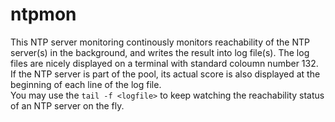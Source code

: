 # ntpmon
This NTP server monitoring continously monitors reachability of the NTP server(s) in the background, and writes the result into log file(s).
The log files are nicely displayed on a terminal with standard coloumn number 132.
If the NTP server is part of the pool, its actual score is also displayed at the beginning of each line of the log file.   
You may use the `tail -f <logfile>` to keep watching the reachability status of an NTP server on the fly.
